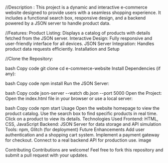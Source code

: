 //Description :
This project is a dynamic and interactive e-commerce website designed to provide users with a seamless shopping experience. It includes a functional search box, responsive design, and a backend powered by a JSON server to handle product data.

//Features:
Product Listing: Displays a catalog of products with details fetched from the JSON server. Interactive Design: Fully responsive and user-friendly interface for all devices. JSON Server Integration: Handles product data requests efficiently. Installation and Setup 

//Clone the Repository:

bash Copy code git clone cd e-commerce-website Install Dependencies (if any):

bash Copy code npm install Run the JSON Server:

bash Copy code json-server --watch db.json --port 5000 Open the Project: Open the index.html file in your browser or use a local server:

bash Copy code npm start Usage Open the website homepage to view the product catalog. Use the search box to find specific products in real time. Click on a product to view its details. Technologies Used Frontend: HTML, CSS, JavaScript Backend: JSON Server for data storage and API simulation Tools: npm, Glitch (for deployment) Future Enhancements Add user authentication and a shopping cart system. Implement a payment gateway for checkout. Connect to a real backend API for production use. image

Contributing Contributions are welcome! Feel free to fork this repository and submit a pull request with your updates.